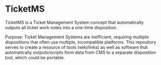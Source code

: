 # TicketMS
TicketMS is a Ticket Management System concept that automatically outputs all ticket work notes into a one-time disposition. 

Purpose: Ticket Management Systems are inefficient, requiring multiple dispositions that often use multiple, incompatible platforms. This repository serves to create a resource of tools (wiki/links) as well as software that automatically outputs/scripts form data from CMS to a separate disposition tool, which could be portable. 
